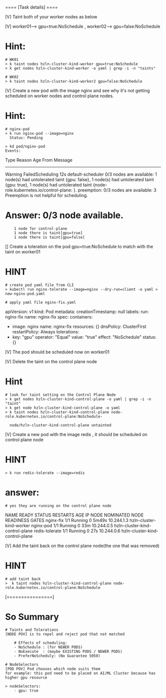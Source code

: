 ==== [Task details] ====

[V] Taint both of your worker nodes as below

[V] worker01--> gpu=true:NoSchedule , worker02--> gpu=false:NoSchedule

  # Hint:
  	# WK01
	> k taint nodes hzln-cluster-kind-worker gpu=true:NoSchedule
	> k get nodes hzln-cluster-kind-worker -o yaml | grep -i -n "taints"
	
	# WK02
	> k taint nodes hzln-cluster-kind-worker2 gpu=false:NoSchedule
	

[V] Create a new pod with the image nginx and see why it's not getting scheduled on worker nodes and control plane nodes.

  # Hint:
	# nginx-pod
	> k run nginx-pod --image=nginx
	  Status: Pending

	> kd pod/nginx-pod
	Events:
  Type     Reason            Age   From               Message
  ----     ------            ----  ----               -------
  Warning  FailedScheduling  12s   default-scheduler  0/3 nodes are available: 1 node(s) had untolerated taint {gpu: false}, 1 node(s) had untolerated taint {gpu: true}, 1 node(s) had untolerated taint {node-role.kubernetes.io/control-plane: }. preemption: 0/3 nodes are available: 3 Preemption is not helpful for scheduling.

  # Answer: 0/3 node available.
		1 node for control-plane
		1 node there is taint[gpu=true]
		1 node there is taint[gpu=false]

[] Create a toleration on the pod gpu=true:NoSchedule to match with the taint on worker01

  # HINT
	# create pod yaml file from CLI
	> kubectl run nginx-tolerate --image=nginx --dry-run=client -o yaml > new-nginx-pod.yaml

	# apply yaml file nginx-fix.yaml
apiVersion: v1
kind: Pod
metadata:
  creationTimestamp: null
  labels:
    run: nginx-fix
  name: nginx-fix
spec:
  containers:
  - image: nginx
    name: nginx-fix
    resources: {}
  dnsPolicy: ClusterFirst
  restartPolicy: Always
  tolerations:
  - key: "gpu"
    operator: "Equal"
    value: "true"
    effect: "NoSchedule"
status: {}



[V] The pod should be scheduled now on worker01

[V] Delete the taint on the control plane node

  # Hint
	# look for taint setting on the Control Plane Node
	> k get nodes hzln-cluster-kind-control-plane -o yaml | grep -i -n "taint"
	> k get node hzln-cluster-kind-control-plane -o yaml	
	> k taint nodes hzln-cluster-kind-control-plane node-role.kubernetes.io/control-plane:NoSchedule-
	
	  node/hzln-cluster-kind-control-plane untainted

[V] Create a new pod with the image redis , it should be scheduled on control plane node

  # HINT

	> k run redis-tolerate --image=redis

  # answer:
	# yes they are running on the control plane node

NAME             READY   STATUS    RESTARTS   AGE     IP           NODE                              NOMINATED NODE   READINESS GATES
nginx-fix        1/1     Running   0          5m49s   10.244.1.3   hzln-cluster-kind-worker          <none>           <none>
nginx-pod        1/1     Running   0          33m     10.244.0.5   hzln-cluster-kind-control-plane   <none>           <none>
redis-tolerate   1/1     Running   0          27s     10.244.0.6   hzln-cluster-kind-control-plane   <none>           <none>


[V] Add the taint back on the control plane node(the one that was removed)

  # HINT

	# add taint back
	>  k taint nodes hzln-cluster-kind-control-plane node-role.kubernetes.io/control-plane:NoSchedule


[================]

# So Summary

	# Taints and Tolerations
	[NODE POV] is to repel and reject pod that not matched

		# Effects of scheduling:
		- NoSchedule : (for NEWER PODS)
		- NoExecute  : (maybe EXISTING PODS / NEWER PODS)
		- PreferNoScheduly: (No Guarantee 5050)

	# NodeSelectors
	[POD POV] Pod chooses which node suits them
	for example: this pod need to be placed on AI/ML Cluster because has higher gpu resource

	> nodeSelectors:
	    - gpu: true


